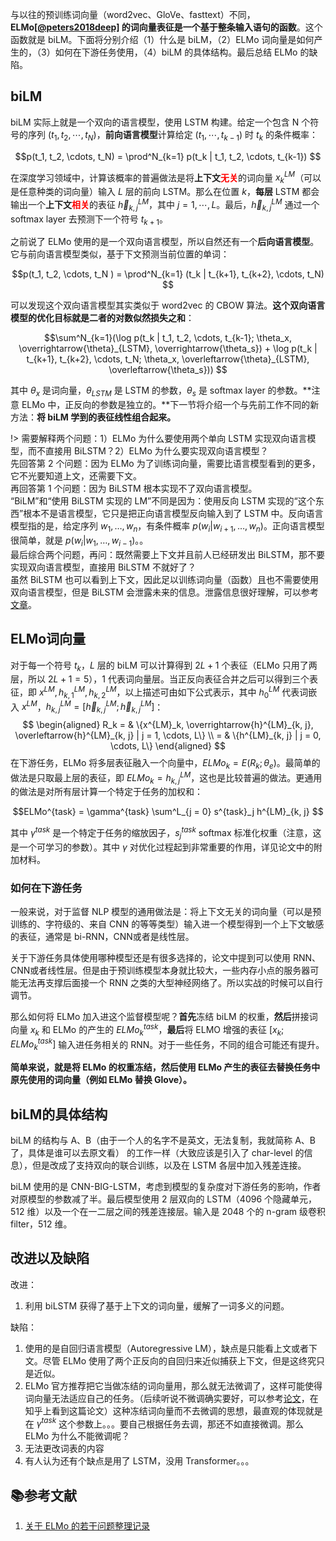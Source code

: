 与以往的预训练词向量（word2vec、GloVe、fasttext）不同，**ELMo[[@peters2018deep]](#peters2018deep) 的词向量表征是一个基于整条输入语句的函数**。这个函数就是 biLM。下面将分别介绍（1）什么是 biLM，（2）ELMo 词向量是如何产生的，（3）如何在下游任务使用，（4）biLM 的具体结构。最后总结 ELMo 的缺陷。

## biLM
biLM 实际上就是一个双向的语言模型，使用 LSTM 构建。给定一个包含 N 个符号的序列 $(t_1, t_2, \cdots, t_N)$，**前向语言模型**计算给定 $(t_1, \cdots, t_{k-1})$ 时 $t_k$ 的条件概率：

$$p(t_1, t_2, \cdots, t_N) = \prod^N_{k=1} p(t_k | t_1, t_2, \cdots, t_{k-1})
$$

在深度学习领域中，计算该概率的普遍做法是将**上下文**<font color='red'>**无关**</font>的词向量 $x^{LM}_k$（可以是任意种类的词向量）输入 $L$ 层的前向 LSTM。那么在位置 $k$，**每层** LSTM 都会输出一个**上下文**<font color='red'>**相关**</font>的表征 $\overrightarrow{h}^{LM}_{k, j}$，其中 $j = 1, \cdots, L$。最后，$\overrightarrow{h}^{LM}_{k, j}$ 通过一个 softmax layer 去预测下一个符号 $t_{k+1}$。

之前说了 ELMo 使用的是一个双向语言模型，所以自然还有一个**后向语言模型**。它与前向语言模型类似，基于下文预测当前位置的单词：

$$p(t_1, t_2, \cdots, t_N ) = \prod^N_{k=1} (t_k | t_{k+1}, t_{k+2}, \cdots, t_N)
$$

可以发现这个双向语言模型其实类似于 word2vec 的 CBOW 算法。**这个双向语言模型的优化目标就是二者的对数似然损失之和**：

$$\sum^N_{k=1}(\log p(t_k | t_1, t_2, \cdots, t_{k-1}; \theta_x, \overrightarrow{\theta}_{LSTM}, \overrightarrow{\theta_s}) + \log p(t_k | t_{k+1}, t_{k+2}, \cdots, t_N; \theta_x, \overleftarrow{\theta}_{LSTM}, \overleftarrow{\theta_s}))
$$

其中 $\theta_x$ 是词向量，$\theta_{LSTM}$ 是 LSTM 的参数，$\theta_s$ 是 softmax layer 的参数。**注意 ELMo 中，正反向的参数是独立的。**下一节将介绍一个与先前工作不同的新方法：**将 biLM 学到的表征线性组合起来。**

!> 需要解释两个问题：1）ELMo 为什么要使用两个单向 LSTM 实现双向语言模型，而不直接用 BiLSTM？2）ELMo 为什么要实现双向语言模型？  
先回答第 2 个问题：因为 ELMo 为了训练词向量，需要比语言模型看到的更多，它不光要知道上文，还需要下文。   
再回答第 1 个问题：因为 BiLSTM 根本实现不了双向语言模型。  
“BiLM”和“使用 BiLSTM 实现的 LM”不同是因为：使用反向 LSTM 实现的“这个东西”根本不是语言模型，它只是把正向语言模型反向输入到了 LSTM 中。反向语言模型指的是，给定序列 $w_1, \dots, w_n$，有条件概率 $p(w_i|w_{i+1}, \dots, w_n)$。正向语言模型很简单，就是 $p(w_i | w_1, \dots, w_{i-1})$。。  
最后综合两个问题，再问：既然需要上下文并且前人已经研发出 BiLSTM，那不要实现双向语言模型，直接用 BiLSTM 不就好了？  
虽然 BiLSTM 也可以看到上下文，因此足以训练词向量（函数）且也不需要使用双向语言模型，但是 BiLSTM 会泄露未来的信息。泄露信息很好理解，可以参考[文章](https://zhuanlan.zhihu.com/p/72839501)。  

## ELMo词向量
对于每一个符号 $t_k$，$L$ 层的 biLM 可以计算得到 $2L + 1$ 个表征（ELMo 只用了两层，所以 $2L + 1 = 5$），$1$ 代表词向量层。当正反向表征合并之后可以得到三个表征，即 $x^{LM}, h^{LM}_{k, 1}, h^{LM}_{k, 2}$，以上描述可由如下公式表示，其中 $h^{LM}_0$ 代表词嵌入 $x^{LM}$，$h^{LM}_{k, j} = [\overrightarrow{h}^{LM}_{k, j}; \overleftarrow{h}^{LM}_{k, j}]$：
$$
\begin{aligned}
R_k = & \{x^{LM}_k, \overrightarrow{h}^{LM}_{k, j}, \overleftarrow{h}^{LM}_{k, j} | j = 1, \cdots, L\} \\
= & \{h^{LM}_{k, j} | j = 0, \cdots, L\}
\end{aligned}
$$
在下游任务，ELMo 将多层表征融入一个向量中，$ELMo_k = E(R_k; \theta_e)$。最简单的做法是只取最上层的表征，即 $ELMo_k = h^{LM}_{k, j}$，这也是比较普遍的做法。更通用的做法是对所有层计算一个特定于任务的加权和：

$$ELMo^{task} = \gamma^{task} \sum^L_{j = 0} s^{task}_j h^{LM}_{k, j}
$$

其中 $\gamma^{task}$ 是一个特定于任务的缩放因子，$s^{task}_j$ softmax 标准化权重（注意，这是一个可学习的参数）。其中 $\gamma$ 对优化过程起到非常重要的作用，详见论文中的附加材料。

### 如何在下游任务
一般来说，对于监督 NLP 模型的通用做法是：将上下文无关的词向量（可以是预训练的、字符级的、来自 CNN 的等等类型）输入进一个模型得到一个上下文敏感的表征，通常是 bi-RNN，CNN或者是线性层。

关于下游任务具体使用哪种模型还是有很多选择的，论文中提到可以使用 RNN、CNN或者线性层。但是由于预训练模型本身就比较大，一些内存小点的服务器可能无法再支撑后面接一个 RNN 之类的大型神经网络了。所以实战的时候可以自行调节。

那么如何将 ELMo 加入进这个监督模型呢？**首先**冻结 biLM 的权重，**然后**拼接词向量 $x_k$ 和 ELMo 的产生的 $ELMo^{task}_k$，**最后**将 ELMO 增强的表征 $[x_k; ELMo^{task}_k]$ 输入进任务相关的 RNN。对于一些任务，不同的组合可能还有提升。

**简单来说，就是将 ELMo 的权重冻结，然后使用 ELMo 产生的表征去替换任务中原先使用的词向量（例如 ELMo 替换 Glove）。**

## biLM的具体结构
biLM 的结构与 A、B（由于一个人的名字不是英文，无法复制，我就简称 A、B 了，具体是谁可以去原文看） 的工作一样（大致应该是引入了 char-level 的信息），但是改成了支持双向的联合训练，以及在 LSTM 各层中加入残差连接。

biLM 使用的是 CNN-BIG-LSTM，考虑到模型的复杂度对下游任务的影响，作者对原模型的参数减了半。最后模型使用 2 层双向的 LSTM（4096 个隐藏单元，512 维）以及一个在一二层之间的残差连接层。输入是 2048 个的 n-gram 级卷积 filter，512 维。

## 改进以及缺陷
改进：  
1. 利用 biLSTM 获得了基于上下文的词向量，缓解了一词多义的问题。

缺陷：  
1. 使用的是自回归语言模型（Autoregressive LM），缺点是只能看上文或者下文。尽管 ELMo 使用了两个正反向的自回归来近似捕获上下文，但是这终究只是近似。
2. ELMo 官方推荐把它当做冻结的词向量用，那么就无法微调了，这样可能使得词向量无法适应自己的任务。（后续听说不微调确实要好，可以参考[论文](https://arxiv.org/pdf/1903.05987 'To Tune or Not to Tune? Adapting Pretrained Representations to Diverse Tasks')，在知乎上看到这篇论文）这种冻结词向量而不去微调的思想，最直观的体现就是在 $\gamma^{task}$ 这个参数上。。。要自己根据任务去调，那还不如直接微调。那么 ELMo 为什么不能微调呢？
3. 无法更改词表的内容
4. 有人认为还有个缺点是用了 LSTM，没用 Transformer。。。

## 📚参考文献
1. [关于 ELMo 的若干问题整理记录](https://zhuanlan.zhihu.com/p/82602015)

<textarea id="bibtex_input" style="display:none;">
@article{peters2018deep,
  title={Deep contextualized word representations},
  author={Peters, Matthew E and Neumann, Mark and Iyyer, Mohit and Gardner, Matt and Clark, Christopher and Lee, Kenton and Zettlemoyer, Luke},
  journal={arXiv preprint arXiv:1802.05365},
  year={2018}
}
</textarea>



